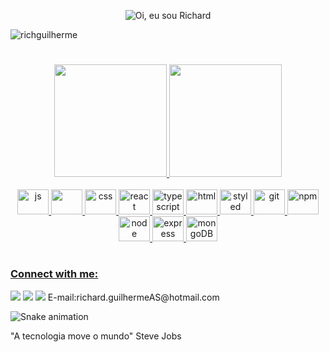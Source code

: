 <p align="center">
  <img src="https://github.com/RichGuilherme/RichGuilherme/blob/main/assets/ezgif.com-gif-maker.gif" alt="Oi, eu sou Richard">
</p>

<p align="left"> <img src="https://komarev.com/ghpvc/?username=richguilherme&label=Profile%20views&color=0e75b6&style=flat" alt="richguilherme" /> </p>

#

<div align="center">
  <a href="https://github.com/RichGuilherme">
  <img height="180em" src="https://github-readme-stats.vercel.app/api?username=RichGuilherme&show_icons=true&theme=radical&include_all_commits=true&count_private=true"/>
  <img height="180em" src="https://github-readme-stats.vercel.app/api/top-langs/?username=RichGuilherme&layout=compact&langs_count=7&theme=radical"/>
</div>
<div align="center" style="display: inline_block"><br> 
<img alt="js" height="40" width="50"src="https://cdn.jsdelivr.net/gh/devicons/devicon/icons/javascript/javascript-original.svg" />
<img alt"tailwind" height="40x" width="50px" src="https://cdn.jsdelivr.net/gh/devicons/devicon/icons/tailwindcss/tailwindcss-plain.svg" />
<img alt="css" height="40" width="50"src="https://cdn.jsdelivr.net/gh/devicons/devicon/icons/css3/css3-original-wordmark.svg" />  
<img alt="react" height="40" width="50"src="https://cdn.jsdelivr.net/gh/devicons/devicon/icons/react/react-original.svg" />
<img alt="typescript" height="40px" width="50px" src="https://cdn.jsdelivr.net/gh/devicons/devicon/icons/typescript/typescript-original.svg" />
<img alt="html" height="40" width="50"src="https://cdn.jsdelivr.net/gh/devicons/devicon/icons/html5/html5-original-wordmark.svg" />
<img alt="styled components" height="40" width="50"src="https://cdn-images-1.medium.com/fit/t/1600/480/1*7jRD5QhgARucFKvRHFxpOg.png" />
<img alt="git" height="40" width="50"src="https://cdn.jsdelivr.net/gh/devicons/devicon/icons/git/git-original.svg" />
<img alt="npm" height="40px" width="50px" src="https://cdn.jsdelivr.net/gh/devicons/devicon/icons/npm/npm-original-wordmark.svg" />
<img alt="node" height="40" width="50" src="https://cdn.jsdelivr.net/gh/devicons/devicon/icons/nodejs/nodejs-original.svg" />
<img alt="express" height="40" width="50" src="https://cdn.jsdelivr.net/gh/devicons/devicon/icons/express/express-original-wordmark.svg" />
<img alt="mongoDB" height="40" width="50" src="https://cdn.jsdelivr.net/gh/devicons/devicon/icons/mongodb/mongodb-original-wordmark.svg" />

</div>
  
#          
<div>            
<h3 align="left">Connect with me:</h3>
<a href="https://www.instagram.com/richard_guilh/"target="_blank"><img src="https://img.shields.io/badge/-Instagram-%23E4405F?style=for-the-badge&logo=instagram&logoColor=white" target="_blank"></a>
<a href="https://www.linkedin.com/in/richard-guilherme-396886228/" target="_blank"><img src="https://img.shields.io/badge/-LinkedIn-%230077B5?style=for-the-badge&logo=linkedin&logoColor=white" target="_blank"></a> 
<a href="https://www.udemy.com/user/richard-guilherme-afonso-silva/" target="_blank"><img src="https://img.shields.io/badge/Udemy-EC5252?style=for-the-badge&logo=Udemy&logoColor=white" targe="_blank"></a>
<a>E-mail:richard.guilhermeAS@hotmail.com</a>

![Snake animation](https://github.com/RichGuilherme/RichGuilherme/blob/output/github-contribution-grid-snake.svg)
</div>
"A tecnologia move o mundo" Steve Jobs 

